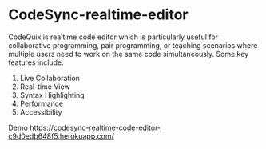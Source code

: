 # CodeSync-realtime-editor
CodeQuix is realtime code editor which is particularly useful for collaborative programming, pair programming, or teaching scenarios where multiple users need to work on the same code simultaneously. 
Some key features include:  
1. Live Collaboration
2. Real-time View
3. Syntax Highlighting
4. Performance
5. Accessibility

Demo
https://codesync-realtime-code-editor-c9d0edb648f5.herokuapp.com/
